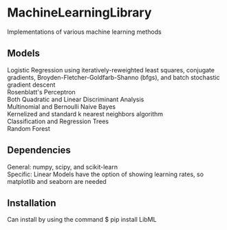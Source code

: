 # MachineLearningLibrary
Implementations of various machine learning methods
## Models
Logistic Regression using iteratively-reweighted least squares, conjugate gradients, Broyden-Fletcher-Goldfarb-Shanno (bfgs), and batch stochastic gradient descent <br/>
Rosenblatt's Perceptron <br/>
Both Quadratic and Linear Discriminant Analysis <br/> 
Multinomial and Bernoulli Naive Bayes <br/>
Kernelized and standard k nearest neighbors algorithm <br/>
Classification and Regression Trees <br/>
Random Forest <br/>
## Dependencies
General: numpy, scipy, and scikit-learn </br>
Specific: Linear Models have the option of showing learning rates, so matplotlib and seaborn are needed
## Installation
Can install by using the command $ pip install LibML
